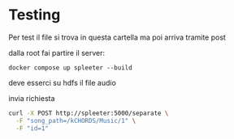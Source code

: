 # Testing
Per test il file si trova in questa cartella ma poi arriva tramite post

dalla root fai partire il server:
```
docker compose up spleeter --build
```

deve esserci su hdfs il file audio

invia richiesta
```bash
curl -X POST http://spleeter:5000/separate \
  -F "song_path=/kCHORDS/Music/1" \
  -F "id=1"
```


